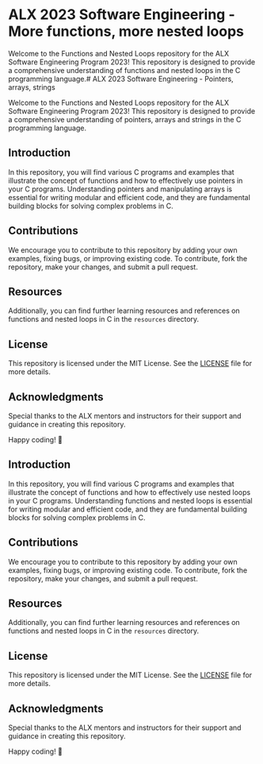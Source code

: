 # ALX 2023 Software Engineering - More functions, more nested loops

Welcome to the Functions and Nested Loops repository for the ALX Software Engineering Program 2023! This repository is designed to provide a comprehensive understanding of functions and nested loops in the C programming language.# ALX 2023 Software Engineering - Pointers, arrays, strings

Welcome to the Functions and Nested Loops repository for the ALX Software Engineering Program 2023! This repository is designed to provide a comprehensive understanding of pointers, arrays and strings in the C programming language.

## Introduction

In this repository, you will find various C programs and examples that illustrate the concept of functions and how to effectively use pointers in your C programs. Understanding pointers and manipulating arrays is essential for writing modular and efficient code, and they are fundamental building blocks for solving complex problems in C.

## Contributions

We encourage you to contribute to this repository by adding your own examples, fixing bugs, or improving existing code. To contribute, fork the repository, make your changes, and submit a pull request.

## Resources

Additionally, you can find further learning resources and references on functions and nested loops in C in the `resources` directory.

## License

This repository is licensed under the MIT License. See the [LICENSE](LICENSE) file for more details.

## Acknowledgments

Special thanks to the ALX mentors and instructors for their support and guidance in creating this repository.

Happy coding! 🚀

## Introduction

In this repository, you will find various C programs and examples that illustrate the concept of functions and how to effectively use nested loops in your C programs. Understanding functions and nested loops is essential for writing modular and efficient code, and they are fundamental building blocks for solving complex problems in C.

## Contributions

We encourage you to contribute to this repository by adding your own examples, fixing bugs, or improving existing code. To contribute, fork the repository, make your changes, and submit a pull request.

## Resources

Additionally, you can find further learning resources and references on functions and nested loops in C in the `resources` directory.

## License

This repository is licensed under the MIT License. See the [LICENSE](LICENSE) file for more details.

## Acknowledgments

Special thanks to the ALX mentors and instructors for their support and guidance in creating this repository.

Happy coding! 🚀
